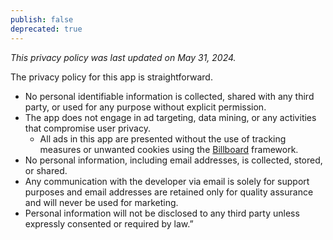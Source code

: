 ```yaml
---
publish: false
deprecated: true
---
```

*This privacy policy was last updated on May 31, 2024.*

The privacy policy for this app is straightforward.

- No personal identifiable information is collected, shared with any third party, or used for any purpose without explicit permission.
- The app does not engage in ad targeting, data mining, or any activities that compromise user privacy.
	- All ads in this app are presented without the use of tracking measures or unwanted cookies using the [Billboard](https://swiftpackageindex.com/hiddevdploeg/Billboard) framework.
- No personal information, including email addresses, is collected, stored, or shared.
- Any communication with the developer via email is solely for support purposes and email addresses are retained only for quality assurance and will never be used for marketing.
- Personal information will not be disclosed to any third party unless expressly consented or required by law.”